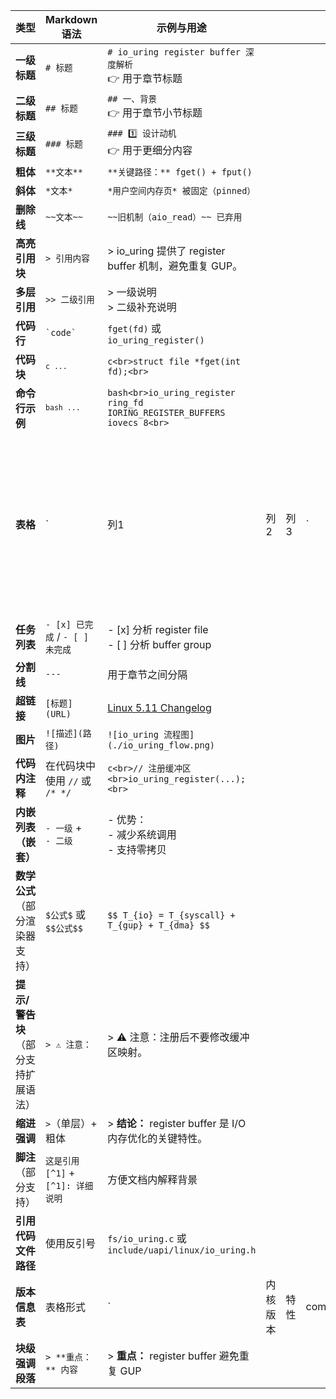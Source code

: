 | 类型                   | Markdown 语法               | 示例与用途                                                                    |      |    |        |              |
| -------------------- | ------------------------- | ------------------------------------------------------------------------ | ---- | -- | ------ | ------------ |
| **一级标题**             | `# 标题`                    | `# io_uring register buffer 深度解析`<br>👉 用于章节标题                           |      |    |        |              |
| **二级标题**             | `## 标题`                   | `## 一、背景`<br>👉 用于章节小节标题                                                 |      |    |        |              |
| **三级标题**             | `### 标题`                  | `### 1️⃣ 设计动机`<br>👉 用于更细分内容                                             |      |    |        |              |
| **粗体**               | `**文本**`                  | `**关键路径：** fget() + fput()`                                              |      |    |        |              |
| **斜体**               | `*文本*`                    | `*用户空间内存页* 被固定（pinned）`                                                  |      |    |        |              |
| **删除线**              | `~~文本~~`                  | `~~旧机制（aio_read）~~ 已弃用`                                                  |      |    |        |              |
| **高亮引用块**            | `> 引用内容`                  | > io_uring 提供了 register buffer 机制，避免重复 GUP。                              |      |    |        |              |
| **多层引用**             | `>> 二级引用`                 | > 一级说明<br>> 二级补充说明                                                       |      |    |        |              |
| **代码行**              | `` `code` ``              | `fget(fd)` 或 `io_uring_register()`                                       |      |    |        |              |
| **代码块**              | <code>`c ... `</code>     | `c<br>struct file *fget(int fd);<br>`                                    |      |    |        |              |
| **命令行示例**            | <code>`bash ... `</code>  | `bash<br>io_uring_register ring_fd IORING_REGISTER_BUFFERS iovecs 8<br>` |      |    |        |              |
| **表格**               | `                         | 列1                                                                       | 列2   | 列3 | `      | 用于性能对比或特性对照表 |
| **任务列表**             | `- [x] 已完成` / `- [ ] 未完成` | - [x] 分析 register file<br>- [ ] 分析 buffer group                          |      |    |        |              |
| **分割线**              | `---`                     | 用于章节之间分隔                                                                 |      |    |        |              |
| **超链接**              | `[标题](URL)`               | [Linux 5.11 Changelog](https://kernelnewbies.org/Linux_5.11)             |      |    |        |              |
| **图片**               | `![描述](路径)`               | `![io_uring 流程图](./io_uring_flow.png)`                                   |      |    |        |              |
| **代码内注释**            | 在代码块中使用 `//` 或 `/* */`    | `c<br>// 注册缓冲区<br>io_uring_register(...);<br>`                           |      |    |        |              |
| **内嵌列表（嵌套）**         | `- 一级` + `  - 二级`         | - 优势：<br>  - 减少系统调用<br>  - 支持零拷贝                                         |      |    |        |              |
| **数学公式**（部分渲染器支持）    | `$公式$` 或 `$$公式$$`         | `$$ T_{io} = T_{syscall} + T_{gup} + T_{dma} $$`                         |      |    |        |              |
| **提示/警告块**（部分支持扩展语法） | `> ⚠️ 注意：`                | > ⚠️ 注意：注册后不要修改缓冲区映射。                                                    |      |    |        |              |
| **缩进强调**             | `>`（单层）+ 粗体               | > **结论：** register buffer 是 I/O 内存优化的关键特性。                               |      |    |        |              |
| **脚注**（部分支持）         | `这是引用[^1]` + `[^1]: 详细说明` | 方便文档内解释背景                                                                |      |    |        |              |
| **引用代码文件路径**         | 使用反引号                     | `fs/io_uring.c` 或 `include/uapi/linux/io_uring.h`                        |      |    |        |              |
| **版本信息表**            | 表格形式                      | `                                                                        | 内核版本 | 特性 | commit | `            |
| **块级强调段落**           | `> **重点：** 内容`            | > **重点：** register buffer 避免重复 GUP                                       |      |    |        |              |
